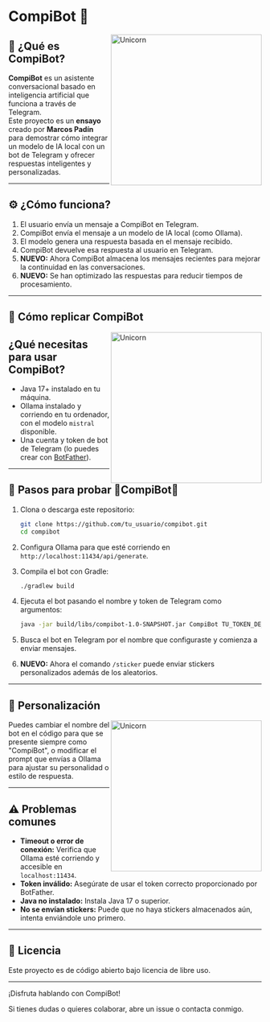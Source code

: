 # CompiBot 🤖
<img align="right" width=300px alt="Unicorn" src="https://media.tenor.com/xzKtvBspe5YAAAAi/emo-robot-happy-discord.gif" />

## 🤖 ¿Qué es CompiBot?

**CompiBot** es un asistente conversacional basado en inteligencia artificial que funciona a través de Telegram.  
Este proyecto es un **ensayo** creado por **Marcos Padín** para demostrar cómo integrar un modelo de IA local con un bot de Telegram y ofrecer respuestas inteligentes y personalizadas.

---

## ⚙️ ¿Cómo funciona?  

1. El usuario envía un mensaje a CompiBot en Telegram.
2. CompiBot envía el mensaje a un modelo de IA local (como Ollama).
3. El modelo genera una respuesta basada en el mensaje recibido.
4. CompiBot devuelve esa respuesta al usuario en Telegram.
5. **NUEVO:** Ahora CompiBot almacena los mensajes recientes para mejorar la continuidad en las conversaciones.
6. **NUEVO:** Se han optimizado las respuestas para reducir tiempos de procesamiento.

---

## 🚀 Cómo replicar CompiBot
<img align="right" width=300px alt="Unicorn" src="https://github.com/user-attachments/assets/b96a6e8b-81d8-46c8-abaf-36b67d39520a" />

## ¿Qué necesitas para usar CompiBot?

- Java 17+ instalado en tu máquina.  
- Ollama instalado y corriendo en tu ordenador, con el modelo `mistral` disponible.  
- Una cuenta y token de bot de Telegram (lo puedes crear con [BotFather](https://t.me/BotFather)).

---

## 📜 Pasos para probar 🤖CompiBot🤖

1. Clona o descarga este repositorio:

    ```bash
    git clone https://github.com/tu_usuario/compibot.git
    cd compibot
    ```

2. Configura Ollama para que esté corriendo en `http://localhost:11434/api/generate`.

3. Compila el bot con Gradle:

    ```bash
    ./gradlew build
    ```

4. Ejecuta el bot pasando el nombre y token de Telegram como argumentos:

    ```bash
    java -jar build/libs/compibot-1.0-SNAPSHOT.jar CompiBot TU_TOKEN_DE_TELEGRAM
    ```

5. Busca el bot en Telegram por el nombre que configuraste y comienza a enviar mensajes.

6. **NUEVO:** Ahora el comando `/sticker` puede enviar stickers personalizados además de los aleatorios.

---

## 🎨 Personalización
<img align="right" width=300px alt="Unicorn" src="https://github.com/user-attachments/assets/8e4141a9-b97e-4e7d-add0-3339530bd744" />
Puedes cambiar el nombre del bot en el código para que se presente siempre como "CompiBot", o modificar el prompt que envías a Ollama para ajustar su personalidad o estilo de respuesta.

---

## ⚠️ Problemas comunes
- **Timeout o error de conexión:** Verifica que Ollama esté corriendo y accesible en `localhost:11434`.  
- **Token inválido:** Asegúrate de usar el token correcto proporcionado por BotFather.  
- **Java no instalado:** Instala Java 17 o superior.
- **No se envían stickers:** Puede que no haya stickers almacenados aún, intenta enviándole uno primero.

---
## 📝 Licencia
Este proyecto es de código abierto bajo licencia de libre uso.

---

¡Disfruta hablando con CompiBot!

Si tienes dudas o quieres colaborar, abre un issue o contacta conmigo.
